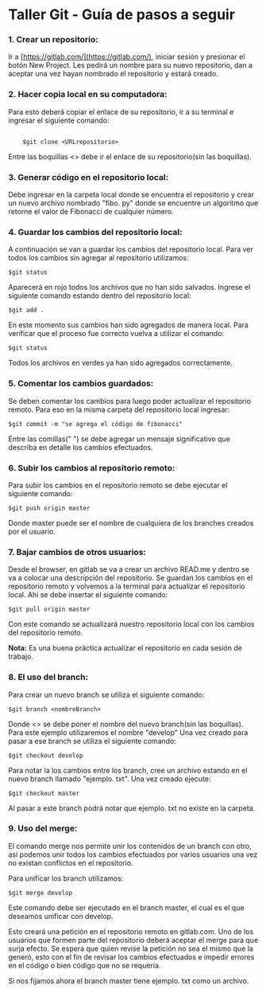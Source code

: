 # Taller Git - Guía de pasos a seguir 

### 1. Crear un repositorio: 
Ir a [https://gitlab.com/](https://gitlab.com/), iniciar sesión y presionar el botón New Project. Les pedirá un nombre para su nuevo repositorio, dan a aceptar una vez hayan nombrado el repositorio y  estará creado.

### 2. Hacer copia local en su computadora: 
Para esto deberá copiar el enlace de su repositorio, ir a su terminal e ingresar el siguiente comando: 
```

    $git clone <URLrepositorio>

```
Entre las boquillas <> debe ir el enlace de su repositorio(sin las boquillas).
### 3. Generar código en el repositorio local: 
Debe ingresar en la carpeta local donde se encuentra el repositorio y crear un nuevo archivo nombrado "fibo. py" donde se encuentre un algoritmo que retorne el valor de Fibonacci de cualquier número. 

### 4. Guardar los cambios del repositorio local:
A continuación se van a guardar los cambios del repositorio local.
Para ver todos los cambios sin agregar al repositorio utilizamos:

    $git status
Aparecerá en rojo todos los archivos que no han sido salvados.
Ingrese el siguiente comando estando dentro del repositorio local:

    $git add . 
En este momento sus cambios han sido agregados de manera local. Para verificar que el proceso fue correcto vuelva a utilizar el comando:

    $git status 
Todos los archivos en verdes ya han sido agregados correctamente. 

### 5. Comentar los cambios guardados: 
Se deben comentar los cambios para luego poder actualizar el repositorio remoto. 
Para eso en la misma carpeta del repositorio local ingresar: 

    $git commit -m "se agrega el código de fibonacci"
Entre las comillas(" ") se debe agregar un mensaje significativo que describa en detalle los cambios efectuados. 
 
### 6. Subir los cambios al repositorio remoto:
Para subir los cambios en el repositorio remoto se debe ejecutar el siguiente comando: 

    $git push origin master 
Donde master puede ser el nombre de cualquiera de los branches creados por el usuario. 

### 7. Bajar cambios de otros usuarios: 
Desde el browser, en gitlab se va a crear un archivo READ.me y dentro se va a colocar una descripción del repositorio. Se guardan los cambios en el repositorio remoto y volvemos a la terminal para actualizar el repositorio local.
Ahí se debe insertar el siguiente comando:

    $git pull origin master 
  Con este comando se actualizará nuestro repositorio local con los cambios del repositorio remoto.
  
  **Nota:** Es una buena práctica actualizar el repositorio en cada sesión de trabajo. 

### 8. El uso del branch:
Para crear un nuevo branch se utiliza el siguiente comando: 

    $git branch <nombreBranch>
Donde <> se debe poner el nombre del nuevo branch(sin las boquillas). 
Para este ejemplo utilizaremos el nombre "develop"
Una vez creado para pasar a ese branch se utiliza el siguiente comando: 

    $git checkout develop

Para notar la los cambios entre los branch, cree un archivo estando en el nuevo branch llamado "ejemplo. txt". 
Una vez creado ejecute:

    $git checkout master
 Al pasar a este branch podrá notar que ejemplo. txt no existe en la carpeta. 
### 9. Uso del merge: 
El comando merge nos permite unir los contenidos de un branch con otro, así podemos unir todos los cambios efectuados por varios usuarios una vez no existan conflictos en el repositorio.

Para unificar los branch utilizamos:

    $git merge develop 
Este comando debe ser ejecutado en el branch master, el cual es el que deseamos unificar con develop.

Esto creará una petición en el repositorio remoto en gitlab.com. Uno de los usuarios que formen parte del repositorio deberá aceptar el merge para que surja efecto. Se espera que quien revise la petición no sea el mismo que la generó, esto con el fin de revisar los cambios efectuados e impedir errores en el código o bien código que no se requería. 

Si nos fijamos ahora el branch master tiene ejemplo. txt como un archivo.
